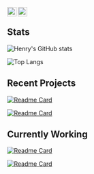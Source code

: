 <a href="https://www.discordapp.com/users/709047772711485463">
  <img align="left" alt="Henry's Discord" width="22px" src="https://raw.githubusercontent.com/peterthehan/peterthehan/master/assets/discord.svg" />
</a>
<a href="https://www.youtube.com/channel/UC0ZCat9S6KoR7dAiIezBfhg">
  <img align="left" alt="Henry's YouTube" width="22px" src="https://raw.githubusercontent.com/peterthehan/peterthehan/master/assets/youtube.svg" />
</a>

<br>

## Stats
![Henry's GitHub stats](https://github-readme-stats.vercel.app/api?username=lizard-heart&layout=compact&show_icons=true&theme=dracula)

![Top Langs](https://github-readme-stats.vercel.app/api/top-langs/?username=lizard-heart&layout=compact&theme=dracula)

## Recent Projects
[![Readme Card](https://github-readme-stats.vercel.app/api/pin/?username=lizard-heart&repo=collatz-ratios&theme=dracula)](https://github.com/lizard-heart/collatz-ratios)

[![Readme Card](https://github-readme-stats.vercel.app/api/pin/?username=lizard-heart&repo=omni-focus-start-toggl-timer&theme=dracula)](https://github.com/lizard-heart/omni-focus-start-toggl-timer)

## Currently Working
[![Readme Card](https://github-readme-stats.vercel.app/api/pin/?username=lizard-heart&repo=VideoFeed&theme=dracula)](https://github.com/lizard-heart/VideoFeed)

[![Readme Card](https://github-readme-stats.vercel.app/api/pin/?username=lizard-heart&repo=hub&theme=dracula)](https://github.com/lizard-heart/hub)
